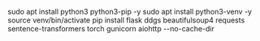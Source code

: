 sudo apt install python3 python3-pip -y
sudo apt install python3-venv -y
source venv/bin/activate
pip install flask ddgs beautifulsoup4 requests sentence-transformers torch gunicorn aiohttp --no-cache-dir
